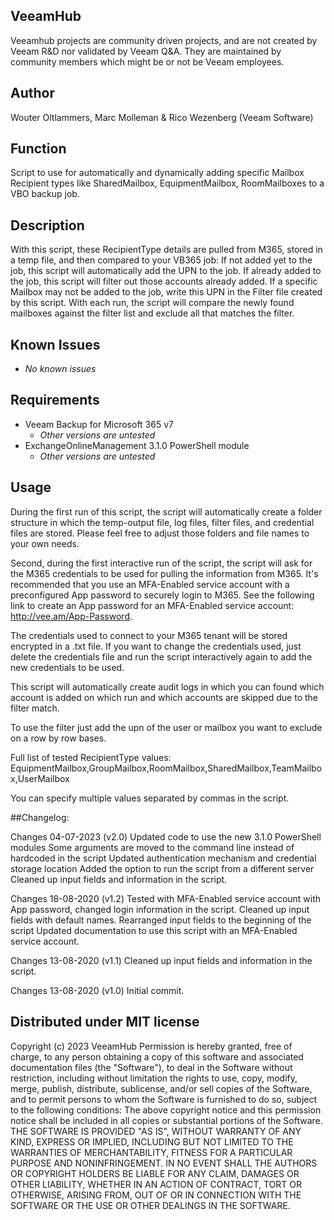 ## VeeamHub

Veeamhub projects are community driven projects, and are not created by Veeam R&D nor validated by Veeam Q&A. They are maintained by community members which might be or not be Veeam employees.

## Author

Wouter Oltlammers, Marc Molleman & Rico Wezenberg (Veeam Software)

## Function

Script to use for automatically and dynamically adding specific Mailbox Recipient types like SharedMailbox, EquipmentMailbox, RoomMailboxes to a VBO backup job. 

## Description

 With this script, these RecipientType details are pulled from M365, stored in a temp file, and then compared to your VB365 job:
If not added yet to the job, this script will automatically add the UPN to the job.
If already added to the job, this script will filter out those accounts already added.
If a specific Mailbox may not be added to the job, write this UPN in the Filter file created by this script. With each run, the script will compare the newly found mailboxes against the filter list and exclude all that matches the filter.

## Known Issues

* *No known issues*

## Requirements

* Veeam Backup for Microsoft 365 v7
  * *Other versions are untested*
* ExchangeOnlineManagement 3.1.0 PowerShell module
  * *Other versions are untested*

## Usage
During the first run of this script, the script will automatically create a folder structure in which the temp-output file, log files, filter files, and credential files are stored. Please feel free to adjust those folders and file names to your own needs.

Second, during the first interactive run of the script, the script will ask for the M365 credentials to be used for pulling the information from M365. It's recommended that you use an MFA-Enabled service account with a preconfigured App password to securely login to M365. See the following link to create an App password for an MFA-Enabled service account: http://vee.am/App-Password.
 
The credentials used to connect to your M365 tenant will be stored encrypted in a <user>.txt file. If you want to change the credentials used, just delete the credentials file and run the script interactively again to add the new credentials to be used.

This script will automatically create audit logs in which you can found which account is added on which run and which accounts are skipped due to the filter match. 

To use the filter just add the upn of the user or mailbox you want to exclude on a row by row bases.

Full list of tested RecipientType values:
EquipmentMailbox,GroupMailbox,RoomMailbox,SharedMailbox,TeamMailbox,UserMailbox

You can specify multiple values separated by commas in the script.

##Changelog:

Changes 04-07-2023 (v2.0)
Updated code to use the new 3.1.0 PowerShell modules
Some arguments are moved to the command line instead of hardcoded in the script
Updated authentication mechanism and credential storage location
Added the option to run the script from a different server
Cleaned up input fields and information in the script.

Changes 18-08-2020 (v1.2)
Tested with MFA-Enabled service account with App password, changed login information in the script.
Cleaned up input fields with default names.
Rearranged input fields to the beginning of the script
Updated documentation to use this script with an MFA-Enabled service account.

Changes 13-08-2020 (v1.1)
Cleaned up input fields and information in the script.

Changes 13-08-2020 (v1.0)
Initial commit.

## Distributed under MIT license
Copyright (c) 2023 VeeamHub
Permission is hereby granted, free of charge, to any person obtaining a copy of this software and associated documentation files (the "Software"), to deal in the Software without restriction, including without limitation the rights to use, copy, modify, merge, publish, distribute, sublicense, and/or sell copies of the Software, and to permit persons to whom the Software is furnished to do so, subject to the following conditions:
The above copyright notice and this permission notice shall be included in all copies or substantial portions of the Software.
THE SOFTWARE IS PROVIDED "AS IS", WITHOUT WARRANTY OF ANY KIND, EXPRESS OR IMPLIED, INCLUDING BUT NOT LIMITED TO THE WARRANTIES OF MERCHANTABILITY, FITNESS FOR A PARTICULAR PURPOSE AND NONINFRINGEMENT. IN NO EVENT SHALL THE AUTHORS OR COPYRIGHT HOLDERS BE LIABLE FOR ANY CLAIM, DAMAGES OR OTHER LIABILITY, WHETHER IN AN ACTION OF CONTRACT, TORT OR OTHERWISE, ARISING FROM, OUT OF OR IN CONNECTION WITH THE SOFTWARE OR THE USE OR OTHER DEALINGS IN THE SOFTWARE.
